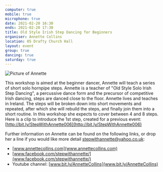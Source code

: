 ```yaml
---
computer: true
mobile: true
microphone: true
date: 2021-02-20 16:30
ends: 2021-02-20 17:30
title: Old Style Irish Step Dancing for Beginners
organiser: Annette Collins
location: 05 Drafty Church Hall
layout: event
group: true
dancing: true
saturday: true
---
```

![Picture of Annette]({{site.baseurl}}/assets/event_irish_step.png)

This workshop is aimed at the beginner dancer, Annette will teach a series of short solo hornpipe steps. Annette is a teacher of "Old Style Solo Irish Step Dancing", a percussive dance form and the precursor of competitive Irish dancing, steps are danced close to the floor. Annette lives and teaches in Ireland. The steps will be broken down into short movements and repeated, after which she will rebuild the steps, and finally join them into a short routine. In this workshop she expects to cover between 4 and 8 steps. Here is a clip to introduce the 1st step, created for a previous event: [http://bit.ly/StepWithAnnette006](http://bit.ly/StepWithAnnette006)

Further information on Annette can be found on the following links, or drop her a line if you would like more detail [stepwithannette@yahoo.co.uk](mailto:stepwithannette@yahoo.co.uk):
* [www.annettecollins.com](www.annettecollins.com)
* [www.facebook.com/stepwithannette/](www.facebook.com/stepwithannette/)
* Youtube channel: [www.bit.ly/AnnetteCollins](www.bit.ly/AnnetteCollins)


